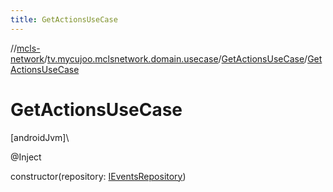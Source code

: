 ```yaml
---
title: GetActionsUseCase
---
```

//[mcls-network](../../../index.html)/[tv.mycujoo.mclsnetwork.domain.usecase](../index.html)/[GetActionsUseCase](index.html)/[GetActionsUseCase](-get-actions-use-case.html)



# GetActionsUseCase



[androidJvm]\




@Inject



constructor(repository: [IEventsRepository](../../tv.mycujoo.mclsnetwork.domain.repository/-i-events-repository/index.html))




